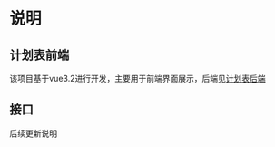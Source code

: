 # 说明
## 计划表前端
该项目基于vue3.2进行开发，主要用于前端界面展示，后端见[计划表后端]('https://github.com/PonyWilliam/back_schedule')  
## 接口
后续更新说明